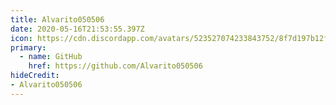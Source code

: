 ```yaml
---
title: Alvarito050506
date: 2020-05-16T21:53:55.397Z
icon: https://cdn.discordapp.com/avatars/523527074233843752/8f7d197b12ff0ef6ca169745f8cb0c35.png
primary:
  - name: GitHub
    href: https://github.com/Alvarito050506
hideCredit:
- Alvarito050506
---
```

